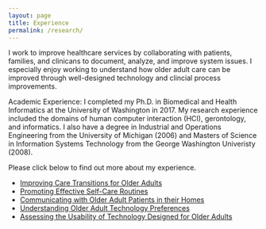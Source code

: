 ```yaml
---
layout: page
title: Experience
permalink: /research/
---
```

<p>
I work to improve healthcare services by collaborating with patients, families, and clinicans to document, analyze, and improve system issues. I especially enjoy working to understand how older adult care can be improved through well-designed technology and clincial process improvements.
</p>
<p>
Academic Experience:
I completed my Ph.D. in Biomedical and Health Informatics at the University of Washington in 2017. My research experience included the domains of human computer interaction (HCI), gerontology, and informatics. I also have a degree in Industrial and Operations Engineering from the University of Michigan (2006) and Masters of Science in Information Systems Technology from the George Washington Univeristy (2008).
</p>
Please click below to find out more about my experience.

  <ul class="">
    <li>
     <a class="" href="/images/Improving Care Transitions.pdf" role="button" target="_blank">Improving Care Transitions for Older Adults</a>
    </li>
    <li>
     <a class="" href="/images/Promoting Effective Self-Care Routines.pdf" role="button" target="_blank">Promoting Effective Self-Care Routines</a>
    </li>
    <li>
     <a class="" href="/images/Communicating.pdf" role="button" target="_blank">Communicating with Older Adult Patients in their Homes</a>
    </li>
    <li>
     <a class="" href="/images/Undestanding OA Preferences.pdf" role="button" target="_blank">Understanding Older Adult Technology Preferences</a>
    </li>
    <li>
     <a class="" href="/images/Usability.pdf" role="button" target="_blank">Assessing the Usability of Technology Designed for Older Adults</a>
    </li>
  </ul>
  <p>
  </p>
